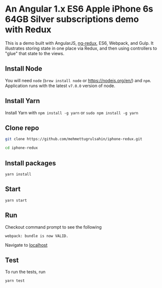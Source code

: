 # An Angular 1.x ES6 Apple iPhone 6s 64GB Silver subscriptions demo with Redux
This is a demo built with AngularJS, [ng-redux](https://github.com/wbuchwalter/ng-redux), ES6, Webpack, and Gulp. It illustrates storing state in one place via Redux, and then using controllers to "glue" that state to the views.

## Install Node
You will need `node` (```brew install node``` or https://nodejs.org/en/) and ```npm```.
Application runs with the latest ```v7.0.0``` version of node.

## Install Yarn
Install Yarn with ```npm install -g yarn``` or ```sudo npm install -g yarn```

## Clone repo
```bash
git clone https://github.com/mehmettugrulsahin/iphone-redux.git

cd iphone-redux
```

## Install packages
```
yarn install
```

## Start
```
yarn start
```

## Run
Checkout command prompt to see the following
```
webpack: bundle is now VALID.
```

Navigate to [localhost](http://localhost:3000)

## Test
To run the tests, run 
```
yarn test
```